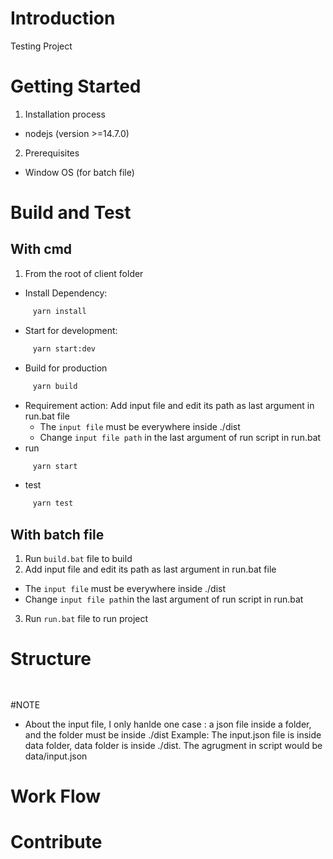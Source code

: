 # Introduction
Testing Project

# Getting Started

1.	Installation process
-  nodejs (version >=14.7.0)

2. Prerequisites
- Window OS (for batch file)


# Build and Test

## With cmd

1. From the root of client folder

- Install Dependency:

```bash
     yarn install
```

- Start for development:

```bash
     yarn start:dev
```

- Build for production
```bash
     yarn build
```
- Requirement action:
       Add input file and edit its path as last argument in run.bat file
     + The ```input file``` must be everywhere inside ./dist
     + Change ```input file path``` in the last argument of run script in run.bat
- run 

```bash
     yarn start
```

- test 

```bash
     yarn test
```

## With batch file
1. Run ```build.bat``` file to build
2. Add input file and edit its path as last argument in run.bat file
- The ```input file``` must be everywhere inside ./dist
- Change ```input file path```in the last argument of run script in run.bat

3. Run ```run.bat``` file to run project

# Structure
```bash
          
```
#NOTE 

- About the input file, I only hanlde one case : a json file inside a folder, and the folder must be inside ./dist
Example: The input.json file is inside data folder, data folder is inside ./dist. The agrugment in script would be data/input.json
# Work Flow

# Contribute

